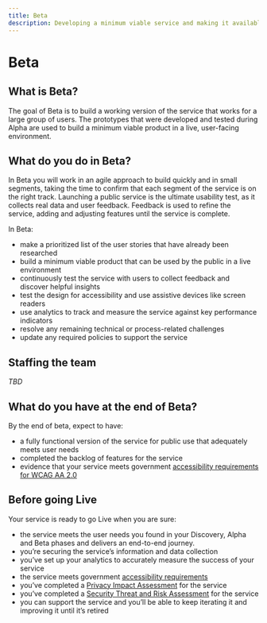 ```yaml
---
title: Beta
description: Developing a minimum viable service and making it available to the public
---
```


# Beta

## What is Beta?

The goal of Beta is to build a working version of the service that works for a large group of users. The prototypes that were developed and tested during Alpha are used to build a minimum viable product in a live, user-facing environment.

## What do you do in Beta?

In Beta you will work in an agile approach to build quickly and in small segments, taking the time to confirm that each segment of the service is on the right track. Launching a public service is the ultimate usability test, as it collects real data and user feedback. Feedback is used to refine the service, adding and adjusting features until the service is complete.

In Beta:

- make a prioritized list of the user stories that have already been researched
- build a minimum viable product that can be used by the public in a live environment
- continuously test the service with users to collect feedback and discover helpful insights
- test the design for accessibility and use assistive devices like screen readers
- use analytics to track and measure the service against key performance indicators
- resolve any remaining technical or process-related challenges
- update any required policies to support the service

## Staffing the team
*TBD*

## What do you have at the end of Beta?

By the end of beta, expect to have:

- a fully functional version of the service for public use that adequately meets user needs
- completed the backlog of features for the service
- evidence that your service meets government [accessibility requirements for WCAG AA 2.0](https://www2.gov.bc.ca/gov/content/home/accessibility)

## Before going Live

Your service is ready to go Live when you are sure:

- the service meets the user needs you found in your Discovery, Alpha and Beta phases and delivers an end-to-end journey.
- you’re securing the service’s information and data collection
- you’ve set up your analytics to accurately measure the success of your service
- the service meets government [accessibility requirements](https://www2.gov.bc.ca/gov/content/home/accessibility)
- you’ve completed a [Privacy Impact Assessment](https://www2.gov.bc.ca/gov/content/governments/services-for-government/information-management-technology/privacy/privacy-impact-assessments?keyword=privacy&keyword=impact&keyword=assessment) for the service
- you’ve completed a [Security Threat and Risk Assessment](https://www2.gov.bc.ca/gov/content/governments/services-for-government/information-management-technology/information-security/security-threat-and-risk-assessment?keyword=security&keyword=threat&keyword=and&keyword=risk&keyword=assessment) for the service
- you can support the service and you’ll be able to keep iterating it and improving it until it’s retired
